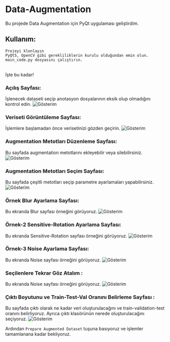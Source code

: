 # Data-Augmentation
Bu projede Data Augmentation için PyQt uygulaması geliştirdim.

## Kullanım:
`Projeyi klonlayın`<br />
`PyQt5, OpenCV gibi gerekliliklerin kurulu olduğundan emin olun.`<br />
`main_code.py dosyasını çalıştırın.`

<br />
İşte bu kadar!
<br />

### Açılış Sayfası:
İşlenecek dataseti seçip anotasyon dosyalarının eksik olup olmadığını kontrol edin.
![Gösterim](Readme-Images/0.png)

### Veriseti Görüntüleme Sayfası:
İşlemlere başlamadan önce verisetinizi gözden geçirin.
![Gösterim](Readme-Images/1.png)

### Augmentation Metotları Düzenleme Sayfası:
Bu sayfada augmentation metotlarını ekleyebilir veya silebilirsiniz.
![Gösterim](Readme-Images/2.5.png)

### Augmentation Metotları Seçim Sayfası:
Bu sayfada çeşitli metotları seçip parametre ayarlamaları yapabilirsiniz.
![Gösterim](Readme-Images/1.5.png)

### Örnek Blur Ayarlama Sayfası:
Bu ekranda Blur sayfası örneğini görüyoruz.
![Gösterim](Readme-Images/2.png)

### Örnek-2 Sensitive-Rotation Ayarlama Sayfası:
Bu ekranda Sensitive-Rotation sayfası örneğini görüyoruz.
![Gösterim](Readme-Images/3.png)

### Örnek-3 Noise Ayarlama Sayfası:
Bu ekranda Noise sayfası örneğini görüyoruz.
![Gösterim](Readme-Images/4.png)

### Seçilenlere Tekrar Göz Atalım :
Bu ekranda Noise sayfası örneğini görüyoruz.
![Gösterim](Readme-Images/5.png)

### Çıktı Boyutunu ve Train-Test-Val Oranını Belirleme Sayfası :
Bu sayfada çıktı olarak ne kadar veri oluşturulacağını ve train-validation-test oranını belirliyoruz. Ayrıca çıktı klasörünün nerede oluşturulacağını seçiyoruz.
![Gösterim](Readme-Images/6.png)

Ardından `Prepare Augmented Dataset` tuşuna basıyoruz ve işlemler tamamlanana kadar bekliyoruz.






















